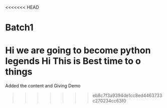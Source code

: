 <<<<<<< HEAD
# Batch1
Hi we are going to become python legends
Hi This is Best time to o things
=======
Added the content and Giving Demo
>>>>>>> eb8c7f3a9394de1cc8ed4463733c270234cc63f0
